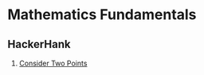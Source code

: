# Mathematics Fundamentals

## HackerHank

1. [Consider Two Points](https://www.hackerrank.com/challenges/find-point/problem?isFullScreen=true)

